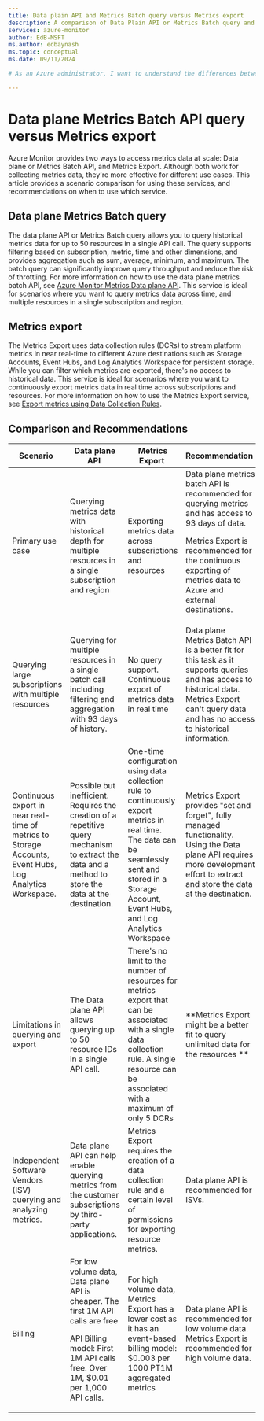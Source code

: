 ```yaml
---
title: Data plain API and Metrics Batch query versus Metrics export 
description: A comparison of Data Plain API or Metrics Batch query and Metrics export.
services: azure-monitor
author: EdB-MSFT
ms.author: edbaynash
ms.topic: conceptual
ms.date: 09/11/2024

# As an Azure administrator, I want to understand the differences between the Data Plain API or Metrics Batch query and Metrics export so that I can choose the right service for my scenario.

---
```



# Data plane Metrics Batch API query versus Metrics export 


Azure Monitor provides two ways to access metrics data at scale: Data plane or Metrics Batch API, and Metrics Export. Although both work for collecting metrics data, they're more effective for different use cases. This article provides a scenario comparison for using these services, and recommendations on when to use which service.

## Data plane Metrics Batch query

The data plane API or Metrics Batch query allows you to query historical metrics data for up to 50 resources in a single API call. The query supports filtering based on subscription, metric, time and other dimensions, and provides aggregation such as sum, average, minimum, and maximum.
The batch query can significantly improve query throughput and reduce the risk of throttling. For more information on how to use the data plane metrics batch API, see [Azure Monitor Metrics Data plane API](/rest/api/monitor/metrics-batch/batch). This service is ideal for scenarios where you want to query metrics data across time, and multiple resources in a single subscription and region.

## Metrics export

The Metrics Export uses data collection rules (DCRs) to stream platform metrics in near real-time to different Azure destinations such as Storage Accounts, Event Hubs, and Log Analytics Workspace for persistent storage. While you can filter which metrics are exported, there's no access to historical data. This service is ideal for scenarios where you want to continuously export metrics data in real time across subscriptions and resources. For more information on how to use the Metrics Export service, see [Export metrics using Data Collection Rules](./data-collection-metrics.md).


## Comparison and Recommendations 

|	Scenario 	|	Data plane API 	|	Metrics Export 	|	Recommendation 
|	---	|	---	|	---	|	---
| Primary use case 	|	Querying metrics data with historical depth for multiple resources in a single subscription and region 	|	Exporting metrics data across subscriptions and resources 	|	Data plane metrics batch API is recommended for querying metrics and has access to 93 days of data.<p> Metrics Export is recommended for the continuous exporting of metrics data to Azure and external destinations.
|	Querying large subscriptions with multiple resources 	|	Querying for multiple resources in a single batch call including filtering and aggregation with 93 days of history. |	No query support. Continuous export of metrics data in real time 	|	Data plane Metrics Batch API is a better fit for this task as it supports queries and has access to historical data. Metrics Export can't query data and has no access to historical information. 
|Continuous export in near real-time of metrics to Storage Accounts, Event Hubs, Log Analytics Workspace. |	Possible but inefficient. Requires the creation of a repetitive query mechanism to extract the data and a method to store the data at the destination. 	|	One-time configuration using data collection rule to continuously export metrics in real time. The data can be seamlessly sent and stored in a Storage Account, Event Hubs, and Log Analytics Workspace 	|	Metrics Export provides "set and forget", fully managed functionality. Using the Data plane API requires more development effort to extract and store the data at the destination.
|	Limitations in querying and export 	|	The Data plane API allows querying up to 50 resource IDs in a single API call.	|	There's no limit to the number of resources for metrics export that can be associated with a single data collection rule. A single resource can be associated with a maximum of only 5 DCRs |	**Metrics Export might be a better fit to query unlimited data for the resources **
|	Independent Software Vendors (ISV) querying and analyzing metrics. 	|	Data plane API can help enable querying metrics from the customer subscriptions by third-party applications. 	|	Metrics Export requires the creation of a data collection rule and a certain level of permissions for exporting resource metrics.	|	Data plane API is recommended for ISVs. 
|	Billing 	|	For low volume data, Data plane API is cheaper. The first 1M API calls are free <p>API Billing model: First 1M API calls free. Over 1M, $0.01 per 1,000 API calls. | For high volume data, Metrics Export has a lower cost as it has an event-based billing model: $0.003 per 1000 PT1M aggregated metrics 	|	Data plane API is recommended for low volume data. Metrics Export is recommended for high volume data.|

